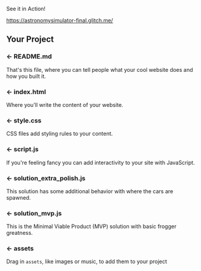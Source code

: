 See it in Action!

https://astronomysimulator-final.glitch.me/

Your Project
------------

### ← README.md

That's this file, where you can tell people what your cool website does and how you built it.

### ← index.html

Where you'll write the content of your website. 

### ← style.css

CSS files add styling rules to your content.

### ← script.js

If you're feeling fancy you can add interactivity to your site with JavaScript.

### ← solution_extra_polish.js

This solution has some additional behavior with where the cars are spawned.

### ← solution_mvp.js

This is the Minimal Viable Product (MVP) solution with basic frogger greatness.

### ← assets

Drag in `assets`, like images or music, to add them to your project
